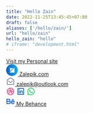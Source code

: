 ```yaml
---
title: "Hello Zain"
date: 2022-11-25T13:45:45+07:00
draft: false
aliases: ['/hello/zain/']
url: "hello/zain"
hello_zain: "hello"
# iframe: "development.html"
---
```


<!-- Footer -->
<footer class=" text-gray-500 h-full block pt-12">
        <!-- Ikuti Kami -->
        <!-- End Follow-->
        <div class="text-center">
            <div id="title_header_home" class="py-2 zalepik_wrap_button_iconcontact box-border mx-auto">
                <a href="../../profile/zain/"
                    class="transition duration-200 inline-block border border-white px-4 py-5 w-full mt-4 text-blue-500 hover:border-white bg-white shadow-8xl hover:shadow-2xl text-left">
                    <img class="inline-block align-middle mr-3" src="https://mzainulmuttaqin.github.io/Zalepik_Images/logo-color-small-zen.png" alt="" srcset=""><span class="align-middle">Visit my Personal site</span></a><br>
                <a href="../../index.html"
                    class="mb-20 mt-12 transition duration-200 inline-block border border-blue-500 px-4 py-5 w-full mt-4 text-white hover:border-blue-500 bg-blue-500 shadow-8xl hover:shadow-2xl text-left">
                    <svg class="inline-block align-middle mr-3" xmlns="http://www.w3.org/2000/svg" xmlns:xlink="http://www.w3.org/1999/xlink" width="32" height="32" viewBox="0 0 32 32">
                        <defs>
                          <linearGradient id="linear-gradient" x1="0.5" x2="0.5" y2="1" gradientUnits="objectBoundingBox">
                            <stop offset="0" stop-color="#0fb3ee"/>
                            <stop offset="1" stop-color="#0e5dc4"/>
                          </linearGradient>
                        </defs>
                        <g id="logo-color-small" transform="translate(-0.003 -289.063)">
                          <g id="Group_1" data-name="Group 1" transform="translate(0.003 289.063)">
                            <rect id="Rectangle_11" data-name="Rectangle 11" width="32" height="32" rx="16" transform="translate(32) rotate(90)" fill="url(#linear-gradient)"/>
                            <path id="Path_4" data-name="Path 4" d="M13.557,0V13.557H0Z" transform="translate(9.157 9.157)" fill="#fff"/>
                            <path id="Path_5" data-name="Path 5" d="M1.586,0V1.586H0Z" transform="translate(10.414 10.414) rotate(180)" fill="#fff"/>
                            <path id="Path_6" data-name="Path 6" d="M8.858,0V8.858H0Z" transform="translate(19.273 19.273) rotate(180)" fill="#fff"/>
                          </g>
                        </g>
                      </svg>
                      <span class="inline-block align-middle">Zalepik.com</span></a><br>
            <a href="mailto:zalepik@outlook.com"
                class="mb-0 transition duration-100 inline-block text-DEFAULT border border-gray-500 px-4 py-3 w-full mt-4 hover:text-white hover:border-blue-500 hover:bg-blue-500 hover:shadow-2xl text-left">
                <svg class="inline-block align-middle mr-3" xmlns="http://www.w3.org/2000/svg" viewBox="0 0 24 24"
                    width="24" height="24">
                    <path fill="none" d="M0 0h24v24H0z" />
                    <path fill="rgba(54, 66, 80, 0.6039215686274509)" class="svg_hover_white"
                        d="M2.243 6.854L11.49 1.31a1 1 0 0 1 1.029 0l9.238 5.545a.5.5 0 0 1 .243.429V20a1 1 0 0 1-1 1H3a1 1 0 0 1-1-1V7.283a.5.5 0 0 1 .243-.429zM4 8.133V19h16V8.132l-7.996-4.8L4 8.132zm8.06 5.565l5.296-4.463 1.288 1.53-6.57 5.537-6.71-5.53 1.272-1.544 5.424 4.47z" />
                </svg>
                <span class="inline-block align-middle">zalepik@outlook.com</span></a>
                <div class="mt-0 mb-12 grid grid-cols-12 gap-x-4">
                    <a href="https://www.dribbble.com/zalepik" target="_blank"
                        class="transition duration-100 inline-block text-DEFAULT border border-cyan_gray px-4 py-3 col-start-1 col-end-5 mt-4 hover:text-white hover:border-dribbble hover:bg-dribbble hover:shadow-2xl">
                        <svg class="inline-block align-middle" xmlns="http://www.w3.org/2000/svg" viewBox="0 0 24 24"
                            width="24" height="24">
                            <path fill="none" d="M0 0h24v24H0z" />
                            <path fill=" #ea4c89 " class="svg_hover_white"
                                d="M19.989 11.572a7.96 7.96 0 0 0-1.573-4.351 9.749 9.749 0 0 1-.92.87 13.157 13.157 0 0 1-3.313 2.01c.167.35.32.689.455 1.009v.003a9.186 9.186 0 0 1 .11.27c1.514-.17 3.11-.108 4.657.101.206.028.4.058.584.088zm-9.385-7.45a46.164 46.164 0 0 1 2.692 4.27c1.223-.482 2.234-1.09 3.048-1.767a7.88 7.88 0 0 0 .796-.755A7.968 7.968 0 0 0 12 4a8.05 8.05 0 0 0-1.396.121zM4.253 9.997a29.21 29.21 0 0 0 2.04-.123 31.53 31.53 0 0 0 4.862-.822 54.365 54.365 0 0 0-2.7-4.227 8.018 8.018 0 0 0-4.202 5.172zm1.53 7.038c.388-.567.898-1.205 1.575-1.899 1.454-1.49 3.17-2.65 5.156-3.29l.062-.018c-.165-.364-.32-.689-.476-.995-1.836.535-3.77.869-5.697 1.042-.94.085-1.783.122-2.403.128a7.967 7.967 0 0 0 1.784 5.032zm9.222 2.38a35.947 35.947 0 0 0-1.632-5.709c-2.002.727-3.597 1.79-4.83 3.058a9.77 9.77 0 0 0-1.317 1.655A7.964 7.964 0 0 0 12 20a7.977 7.977 0 0 0 3.005-.583zm1.873-1.075a7.998 7.998 0 0 0 2.987-4.87c-.34-.085-.771-.17-1.245-.236a12.023 12.023 0 0 0-3.18-.033 39.368 39.368 0 0 1 1.438 5.14zM12 22C6.477 22 2 17.523 2 12S6.477 2 12 2s10 4.477 10 10-4.477 10-10 10z" />
                            </svg></a>
                    <a href="https://www.linkedin.com/in/moh-zainul-muttaqin-zalepik-52382a171/" target="_blank"
                        class="transition duration-100 inline-block text-DEFAULT border border-cyan_gray px-4 py-3 col-start-5 col-end-9 mt-4 hover:text-white hover:border-blue-500 hover:bg-LinkedIn hover:shadow-2xl">
                        <svg class="inline-block align-middle" xmlns="http://www.w3.org/2000/svg" viewBox="0 0 24 24"
                            width="24" height="24">
                            <path fill="none" d="M0 0h24v24H0z" />
                            <path fill="rgb(10, 102, 194)" class="svg_hover_white"
                                d="M4 3h16a1 1 0 0 1 1 1v16a1 1 0 0 1-1 1H4a1 1 0 0 1-1-1V4a1 1 0 0 1 1-1zm1 2v14h14V5H5zm2.5 4a1.5 1.5 0 1 1 0-3 1.5 1.5 0 0 1 0 3zm-1 1h2v7.5h-2V10zm5.5.43c.584-.565 1.266-.93 2-.93 2.071 0 3.5 1.679 3.5 3.75v4.25h-2v-4.25a1.75 1.75 0 0 0-3.5 0v4.25h-2V10h2v.43z" />
                            </svg></a>
                    <a href="https://api.whatsapp.com/send?phone=6281330876992&text=&source=&data=" target="_blank"
                        class="transition duration-100 inline-block border text-DEFAULT border-cyan_gray px-4 py-3 col-start-9 col-end-13 mt-4 hover:text-white hover:border-whatsapp hover:bg-whatsapp hover:shadow-2xl">
                        <svg class="inline-block align-middle" xmlns="http://www.w3.org/2000/svg" viewBox="0 0 24 24"
                            width="24" height="24">
                            <path fill="none" d="M0 0h24v24H0z" />
                            <path fill="#25D366" class="svg_hover_white"
                                d="M7.253 18.494l.724.423A7.953 7.953 0 0 0 12 20a8 8 0 1 0-8-8c0 1.436.377 2.813 1.084 4.024l.422.724-.653 2.401 2.4-.655zM2.004 22l1.352-4.968A9.954 9.954 0 0 1 2 12C2 6.477 6.477 2 12 2s10 4.477 10 10-4.477 10-10 10a9.954 9.954 0 0 1-5.03-1.355L2.004 22zM8.391 7.308c.134-.01.269-.01.403-.004.054.004.108.01.162.016.159.018.334.115.393.249.298.676.588 1.357.868 2.04.062.152.025.347-.093.537a4.38 4.38 0 0 1-.263.372c-.113.145-.356.411-.356.411s-.099.118-.061.265c.014.056.06.137.102.205l.059.095c.256.427.6.86 1.02 1.268.12.116.237.235.363.346.468.413.998.75 1.57 1l.005.002c.085.037.128.057.252.11.062.026.126.049.191.066a.35.35 0 0 0 .367-.13c.724-.877.79-.934.796-.934v.002a.482.482 0 0 1 .378-.127c.06.004.121.015.177.04.531.243 1.4.622 1.4.622l.582.261c.098.047.187.158.19.265.004.067.01.175-.013.373-.032.259-.11.57-.188.733a1.155 1.155 0 0 1-.21.302 2.378 2.378 0 0 1-.33.288 3.71 3.71 0 0 1-.125.09 5.024 5.024 0 0 1-.383.22 1.99 1.99 0 0 1-.833.23c-.185.01-.37.024-.556.014-.008 0-.568-.087-.568-.087a9.448 9.448 0 0 1-3.84-2.046c-.226-.199-.435-.413-.649-.626-.89-.885-1.562-1.84-1.97-2.742A3.47 3.47 0 0 1 6.9 9.62a2.729 2.729 0 0 1 .564-1.68c.073-.094.142-.192.261-.305.127-.12.207-.184.294-.228a.961.961 0 0 1 .371-.1z" />
                            </svg></a><br>
                    <a href="https://www.behance.net/zalepik" target="_blank"
                        class="transition duration-100 inline-block col-start-1 col-end-13 mt-4 border border-Behance px-4 py-3 w-full mt-4 text-Behance hover:text-white hover:border-Behance hover:bg-Behance hover:shadow-2xl text-left">
                        <svg class="inline-block align-middle mr-3" xmlns="http://www.w3.org/2000/svg"
                            viewBox="0 0 24 24" width="24" height="24">
                            <path fill="none" d="M0 0h24v24H0z" />
                            <path fill="#0057ff" class="svg_hover_white"
                                d="M7.5 11a2 2 0 1 0 0-4H3v4h4.5zm1 2H3v4h5.5a2 2 0 1 0 0-4zm2.063-1.428A4 4 0 0 1 8.5 19H1V5h6.5a4 4 0 0 1 3.063 6.572zM15.5 6H21v1.5h-5.5V6zm7.5 8.5h-7.5v.25A2.75 2.75 0 0 0 20.7 16h2.134a4.752 4.752 0 0 1-9.334-1.25v-1.5a4.75 4.75 0 1 1 9.5 0v1.25zm-2.104-2a2.751 2.751 0 0 0-5.292 0h5.292z" />
                            </svg> <span class="align-middle">My Behance</span></a>
                </div>
            </div>
        </div>
        <!-- End Footer Bottom -->
    </footer>
    <!-- End Footer -->